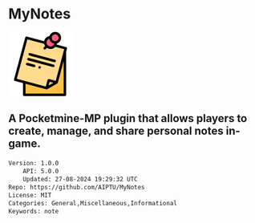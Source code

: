 # MyNotes
<img src="https://raw.githubusercontent.com/AIPTU/MyNotes/03a6fff7e268a2bff2bc18fcd3edafe3a377cb5a/icon.png" width="128" height="128" />

## A Pocketmine-MP plugin that allows players to create, manage, and share personal notes in-game.
```properties
Version: 1.0.0
    API: 5.0.0
    Updated: 27-08-2024 19:29:32 UTC
Repo: https://github.com/AIPTU/MyNotes
License: MIT
Categories: General,Miscellaneous,Informational
Keywords: note
```